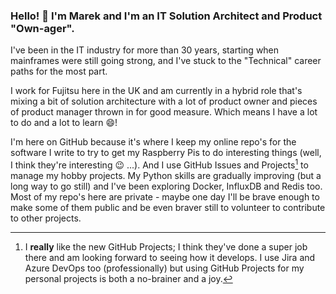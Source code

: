### Hello! 👋  I'm Marek and I'm an IT Solution Architect and Product "Own-ager".

I've been in the IT industry for more than 30 years, starting when mainframes were still going strong, and I've stuck to the "Technical" career paths for the most part.

I work for Fujitsu here in the UK and am currently in a hybrid role that's mixing a bit of solution architecture with a lot of product owner and pieces of product manager thrown in for good measure. Which means I have a lot to do and a lot to learn :smile:!

I'm here on GitHub because it's where I keep my online repo's for the software I write to try to get my Raspberry Pis to do interesting things (well, I think they're interesting :wink: ...). And I use GitHub Issues and Projects[^1] to manage my hobby projects. My Python skills are gradually improving (but a long way to go still) and I've been exploring Docker, InfluxDB and Redis too. Most of my repo's here are private - maybe one day I'll be brave enough to make some of them public and be even braver still to volunteer to contribute to other projects.

[^1]: I **really** like the new GitHub Projects; I think they've done a super job there and am looking forward to seeing how it develops. I use Jira and Azure DevOps too (professionally) but using GitHub Projects for my personal projects is both a no-brainer and a joy.

<!--
**marekwolski/marekwolski** is a ✨ _special_ ✨ repository because its `README.md` (this file) appears on your GitHub profile.

Here are some ideas to get you started:

- 🔭 I’m currently working on ...
- 🌱 I’m currently learning ...
- 👯 I’m looking to collaborate on ...
- 🤔 I’m looking for help with ...
- 💬 Ask me about ...
- 📫 How to reach me: ...
- 😄 Pronouns: ...
- ⚡ Fun fact: ...
-->
